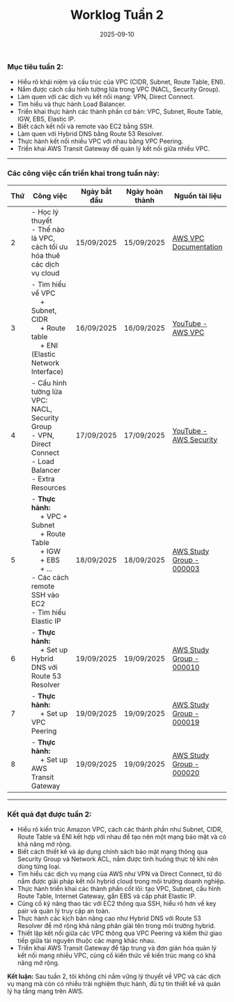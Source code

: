 ﻿---
title: "Worklog Tuần 2"
date: 2025-09-10
weight: 1
chapter: false
pre: " <b> 1.2. </b> "
---

### Mục tiêu tuần 2:

* Hiểu rõ khái niệm và cấu trúc của VPC (CIDR, Subnet, Route Table, ENI).
* Nắm được cách cấu hình tường lửa trong VPC (NACL, Security Group).
* Làm quen với các dịch vụ kết nối mạng: VPN, Direct Connect.
* Tìm hiểu và thực hành Load Balancer.
* Triển khai thực hành các thành phần cơ bản: VPC, Subnet, Route Table, IGW, EBS, Elastic IP.
* Biết cách kết nối và remote vào EC2 bằng SSH.
* Làm quen với Hybrid DNS bằng Route 53 Resolver.
* Thực hành kết nối nhiều VPC với nhau bằng VPC Peering.
* Triển khai AWS Transit Gateway để quản lý kết nối giữa nhiều VPC.

---

### Các công việc cần triển khai trong tuần này:

| Thứ | Công việc                                                                                                                                                                    | Ngày bắt đầu | Ngày hoàn thành | Nguồn tài liệu                                                                                                                                                                            |
| ---- |------------------------------------------------------------------------------------------------------------------------------------------------------------------------------| ---------------- | ------------------ | -------------------------------------------------------------------------------------------------------------------------------------------------------------------------------------------- |
| 2    | - Học lý thuyết<br> - Thế nào là VPC, cách tối ưu hóa thuê các dịch vụ cloud                                                                                                 | 15/09/2025       | 15/09/2025         | [AWS VPC Documentation](https://docs.aws.amazon.com/vpc/latest/userguide/what-is-amazon-vpc.html)                                                                                                                                   |
| 3    | - Tìm hiểu về VPC<br>&emsp; + Subnet, CIDR <br>&emsp; + Route table <br>&emsp; + ENI (Elastic Network Interface)                                                            | 16/09/2025       | 16/09/2025         | [YouTube - AWS VPC](https://www.youtube.com/watch?v=O9Ac_vGHquM&list=PLahN4TLWtox2a3vElknwzU_urND8hLn1i&index=25)                                                                            |
| 4    | - Cấu hình tường lửa VPC: NACL, Security Group<br>- VPN, Direct Connect<br>- Load Balancer<br>- Extra Resources                                                             | 17/09/2025       | 17/09/2025         | [YouTube - AWS Security](https://www.youtube.com/watch?v=O9Ac_vGHquM&list=PLahN4TLWtox2a3vElknwzU_urND8hLn1i&index=25)                                                                       |
| 5    | - **Thực hành:** <br>&emsp; + VPC + Subnet<br>&emsp; + Route Table<br>&emsp; + IGW<br>&emsp; + EBS<br>&emsp; + ...<br>- Các cách remote SSH vào EC2<br>- Tìm hiểu Elastic IP | 18/09/2025       | 18/09/2025         | [AWS Study Group - 000003](https://000003.awsstudygroup.com/)                                                                                                                                |
| 6    | - **Thực hành:** <br>&emsp; + Set up Hybrid DNS với Route 53 Resolver                                                                                                       | 19/09/2025       | 19/09/2025         | [AWS Study Group - 000010](https://000010.awsstudygroup.com/)                                                                                                                                |
| 7    | - **Thực hành:** <br>&emsp; + Set up VPC Peering                                                                                                                            | 19/09/2025       | 19/09/2025         | [AWS Study Group - 000019](https://000019.awsstudygroup.com/)                                                                                                                                |
| 8    | - **Thực hành:** <br>&emsp; + Set up AWS Transit Gateway                                                                                                                     | 19/09/2025       | 19/09/2025         | [AWS Study Group - 000020](https://000020.awsstudygroup.com/)                                                                                                                                |

---

### Kết quả đạt được tuần 2:

* Hiểu rõ kiến trúc Amazon VPC, cách các thành phần như Subnet, CIDR, Route Table và ENI kết hợp với nhau để tạo nên một mạng bảo mật và có khả năng mở rộng.
* Biết cách thiết kế và áp dụng chính sách bảo mật mạng thông qua Security Group và Network ACL, nắm được tình huống thực tế khi nên dùng từng loại.
* Tìm hiểu các dịch vụ mạng của AWS như VPN và Direct Connect, từ đó nắm được giải pháp kết nối hybrid cloud trong môi trường doanh nghiệp.
* Thực hành triển khai các thành phần cốt lõi: tạo VPC, Subnet, cấu hình Route Table, Internet Gateway, gắn EBS và cấp phát Elastic IP.
* Củng cố kỹ năng thao tác với EC2 thông qua SSH, hiểu rõ hơn về key pair và quản lý truy cập an toàn.
* Thực hành các kịch bản nâng cao như Hybrid DNS với Route 53 Resolver để mở rộng khả năng phân giải tên trong môi trường hybrid.
* Thiết lập kết nối giữa các VPC thông qua VPC Peering và kiểm thử giao tiếp giữa tài nguyên thuộc các mạng khác nhau.
* Triển khai AWS Transit Gateway để tập trung và đơn giản hóa quản lý kết nối mạng nhiều VPC, củng cố kiến thức về kiến trúc mạng có khả năng mở rộng.

**Kết luận:** Sau tuần 2, tôi không chỉ nắm vững lý thuyết về VPC và các dịch vụ mạng mà còn có nhiều trải nghiệm thực hành, đủ tự tin thiết kế và quản lý hạ tầng mạng trên AWS.  
